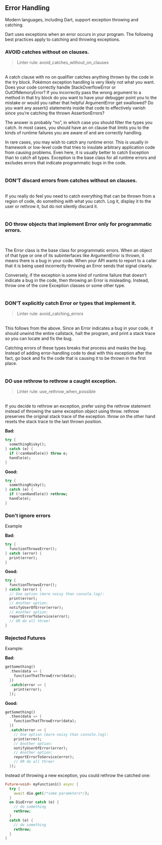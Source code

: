 ## **Error Handling**

Modern languages, including Dart, support exception throwing and catching.

Dart uses exceptions when an error occurs in your program. The following best practices apply to catching and throwing exceptions.


### **AVOID catches without on clauses.**
> Linter rule: avoid_catches_without_on_clauses

</br>
A catch clause with no on qualifier catches anything thrown by the code in the try block. Pokémon exception handling is very likely not what you want. Does your code correctly handle StackOverflowError or OutOfMemoryError? If you incorrectly pass the wrong argument to a method in that try block do you want to have your debugger point you to the mistake or would you rather that helpful ArgumentError get swallowed? Do you want any assert() statements inside that code to effectively vanish since you’re catching the thrown AssertionErrors?

The answer is probably “no”, in which case you should filter the types you catch. In most cases, you should have an on clause that limits you to the kinds of runtime failures you are aware of and are correctly handling.

In rare cases, you may wish to catch any runtime error. This is usually in framework or low-level code that tries to insulate arbitrary application code from causing problems. Even here, it is usually better to catch Exception than to catch all types. Exception is the base class for all runtime errors and excludes errors that indicate programmatic bugs in the code.
</br>
</br>

### **DON’T discard errors from catches without on clauses.**
</br>
If you really do feel you need to catch everything that can be thrown from a region of code, do something with what you catch. Log it, display it to the user or rethrow it, but do not silently discard it.
</br>

</br>

### **DO throw objects that implement Error only for programmatic errors.**
</br>

The Error class is the base class for programmatic errors. When an object of that type or one of its subinterfaces like ArgumentError is thrown, it means there is a bug in your code. When your API wants to report to a caller that it is being used incorrectly throwing an Error sends that signal clearly.

Conversely, if the exception is some kind of runtime failure that doesn’t indicate a bug in the code, then throwing an Error is misleading. Instead, throw one of the core Exception classes or some other type.
</br>
</br>

### **DON’T explicitly catch Error or types that implement it.**
>Linter rule: avoid_catching_errors

</br>
This follows from the above. Since an Error indicates a bug in your code, it should unwind the entire callstack, halt the program, and print a stack trace so you can locate and fix the bug.

Catching errors of these types breaks that process and masks the bug. Instead of adding error-handling code to deal with this exception after the fact, go back and fix the code that is causing it to be thrown in the first place.
</br>
</br>

### **DO use rethrow to rethrow a caught exception.**
>Linter rule: use_rethrow_when_possible

</br>
If you decide to rethrow an exception, prefer using the rethrow statement instead of throwing the same exception object using throw. rethrow preserves the original stack trace of the exception. throw on the other hand resets the stack trace to the last thrown position.

**Bad:**

```dart
try {
  somethingRisky();
} catch (e) {
  if (!canHandle(e)) throw e;
  handle(e);
}
```

**Good:**
```dart
try {
  somethingRisky();
} catch (e) {
  if (!canHandle(e)) rethrow;
  handle(e);
}
```

### Don't ignore errors

Example

**Bad:**

```dart
try {
  functionThrowsError();
} catch (error) {
  print(error);
}
```

**Good:**

```dart
try {
  functionThrowsError();
} catch (error) {
  // One option (more noisy than console.log):
  print(error);
  // Another option:
  notifyUserOfError(error);
  // Another option:
  reportErrorToService(error);
  // OR do all three!
}

```

### Rejected Futures

Example:

**Bad:**

```dart
getSomething()
  .then(data => {
    functionThatThrowError(data);
  })
  .catch(error => {
    print(error);
  });
```

**Good:**

```dart
getSomething()
  .then(data => {
    functionThatThrowError(data);
  })
  .catch(error => {
    // One option (more noisy than console.log):
    print(error);
    // Another option:
    notifyUserOfError(error);
    // Another option:
    reportErrorToService(error);
    // OR do all three!
  });

```

Instead of throwing a new exception, you could rethrow the catched one:

```dart
Future<void> myFunction1() async {
  try {
    await dio.get(/*some parameters*/);
  }
  on DioError catch (e) {
    // do something
    rethrow;
  }
  catch (e) {
    // do something
    rethrow;
  }
}
```